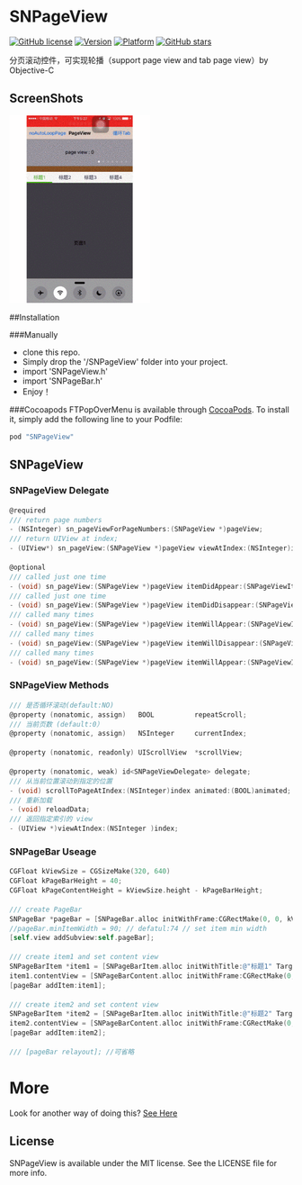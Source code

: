 # SNPageView
[![GitHub license](https://img.shields.io/badge/license-MIT-blue.svg)](https://github.com/sheodon/SNPageView/LICENSE)
[![Version](https://img.shields.io/cocoapods/v/SNPageView.svg?style=flat)](http://cocoapods.org/pods/SNPageView)
[![Platform](https://img.shields.io/cocoapods/p/SNPageView.svg?style=flat)](http://cocoapods.org/pods/SNPageView)
[![GitHub stars](https://img.shields.io/github/stars/sheodon/SNPageView.svg)](https://github.com/sheodon/SNPageView/stargazers)

分页滚动控件，可实现轮播（support page view and tab page view）by Objective-C

## ScreenShots

<img src="/ScreenShots/Example.gif" width="250"/>

##Installation

###Manually
* clone this repo.
* Simply drop the '/SNPageView' folder into your project.
* import 'SNPageView.h'
* import 'SNPageBar.h'
* Enjoy！ 

###Cocoapods
FTPopOverMenu is available through [CocoaPods](http://cocoapods.org). To install it, simply add the following line to your Podfile:

```ruby
pod "SNPageView"
```

## SNPageView

### SNPageView Delegate

```objective-c
@required
/// return page numbers
- (NSInteger) sn_pageViewForPageNumbers:(SNPageView *)pageView;
/// return UIView at index;
- (UIView*) sn_pageView:(SNPageView *)pageView viewAtIndex:(NSInteger)index;

@optional
/// called just one time
- (void) sn_pageView:(SNPageView *)pageView itemDidAppear:(SNPageViewItem *)item;
/// called just one time
- (void) sn_pageView:(SNPageView *)pageView itemDidDisappear:(SNPageViewItem *)item;
/// called many times
- (void) sn_pageView:(SNPageView *)pageView itemWillAppear:(SNPageViewItem *)item;
/// called many times
- (void) sn_pageView:(SNPageView *)pageView itemWillDisappear:(SNPageViewItem *)item;
/// called many times
- (void) sn_pageView:(SNPageView *)pageView itemWillAppear:(SNPageViewItem *)appearItem itemWillDisappear:(SNPageViewItem *)disappearItem;
```

### SNPageView Methods
 
```objective-c
/// 是否循环滚动(default:NO)
@property (nonatomic, assign)   BOOL          repeatScroll;
/// 当前页数 (default:0）
@property (nonatomic, assign)   NSInteger     currentIndex;

@property (nonatomic, readonly) UIScrollView  *scrollView;

@property (nonatomic, weak) id<SNPageViewDelegate> delegate;
/// 从当前位置滚动到指定的位置
- (void) scrollToPageAtIndex:(NSInteger)index animated:(BOOL)animated;
/// 重新加载
- (void) reloadData;
/// 返回指定索引的 view
- (UIView *)viewAtIndex:(NSInteger )index;
```

### SNPageBar Useage

```objective-c
CGFloat kViewSize = CGSizeMake(320, 640)
CGFloat kPageBarHeight = 40;
CGFloat kPageContentHeight = kViewSize.height - kPageBarHeight;

/// create PageBar
SNPageBar *pageBar = [SNPageBar.alloc initWithFrame:CGRectMake(0, 0, kViewSize.width, kPageBarHeight)];
//pageBar.minItemWidth = 90; // defatul:74 // set item min width
[self.view addSubview:self.pageBar];

/// create item1 and set content view
SNPageBarItem *item1 = [SNPageBarItem.alloc initWithTitle:@"标题1" Target:nil action:nil];
item1.contentView = [SNPageBarContent.alloc initWithFrame:CGRectMake(0, 0, kViewSize.width, kPageContentHeight)];
[pageBar addItem:item1];

/// create item2 and set content view
SNPageBarItem *item2 = [SNPageBarItem.alloc initWithTitle:@"标题2" Target:nil action:nil];
item2.contentView = [SNPageBarContent.alloc initWithFrame:CGRectMake(0, 0, kViewSize.width, kPageContentHeight)];
[pageBar addItem:item2];

/// [pageBar relayout]; //可省略
```


# More

 Look for another way of doing this? [See Here](https://github.com/sheodon/SNPageView)



## License

SNPageView is available under the MIT license. See the LICENSE file for more info.


